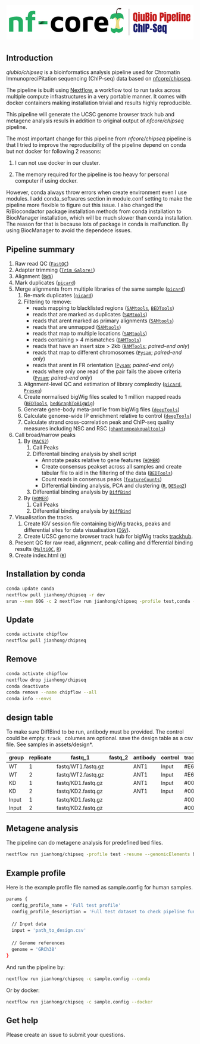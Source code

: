 # ![qiubio-nf-core/chipseq](assets/chipseqlogo.png)

## Introduction

_qiubio/chipseq_ is a bioinformatics analysis pipeline used for Chromatin ImmunopreciPitation sequencing (ChIP-seq) data based on [nfcore/chipseq](https://nf-co.re/chipseq).

The pipeline is built using [Nextflow](https://www.nextflow.io), a workflow tool to run tasks across multiple compute infrastructures in a very portable manner. It comes with docker containers making installation trivial and results highly reproducible.

This pipeline will generate the UCSC genome browser track hub and metagene analysis
resuls in addition to original output of _nfcore/chipseq_ pipeline.

The most important change for this pipeline from _nfcore/chipseq_ pipeline is
that I tried to improve the reproducibility of the pipeline depend on conda but
not docker for following 2 reasons:

1. I can not use docker in our cluster.

2. The memory required for the pipeline is too heavy for personal computer if using docker.

However, conda always throw errors when create environment even I use modules.
I add conda_softwares section in module.conf setting to make the pipeline more flexible
to figure out this issue.
I also changed the R/Biocondactor package installation methods from conda installation
to BiocManager installation, which will be much slower than conda installation.
The reason for that is because lots of package in conda is malfunction. By using
BiocManager to avoid the dependece issues.

## Pipeline summary

1. Raw read QC ([`FastQC`](https://www.bioinformatics.babraham.ac.uk/projects/fastqc/))
2. Adapter trimming ([`Trim Galore!`](https://www.bioinformatics.babraham.ac.uk/projects/trim_galore/))
3. Alignment ([`BWA`](https://sourceforge.net/projects/bio-bwa/files/))
4. Mark duplicates ([`picard`](https://broadinstitute.github.io/picard/))
5. Merge alignments from multiple libraries of the same sample ([`picard`](https://broadinstitute.github.io/picard/))
    1. Re-mark duplicates ([`picard`](https://broadinstitute.github.io/picard/))
    2. Filtering to remove:
        * reads mapping to blacklisted regions ([`SAMtools`](https://sourceforge.net/projects/samtools/files/samtools/), [`BEDTools`](https://github.com/arq5x/bedtools2/))
        * reads that are marked as duplicates ([`SAMtools`](https://sourceforge.net/projects/samtools/files/samtools/))
        * reads that arent marked as primary alignments ([`SAMtools`](https://sourceforge.net/projects/samtools/files/samtools/))
        * reads that are unmapped ([`SAMtools`](https://sourceforge.net/projects/samtools/files/samtools/))
        * reads that map to multiple locations ([`SAMtools`](https://sourceforge.net/projects/samtools/files/samtools/))
        * reads containing > 4 mismatches ([`BAMTools`](https://github.com/pezmaster31/bamtools))
        * reads that have an insert size > 2kb ([`BAMTools`](https://github.com/pezmaster31/bamtools); *paired-end only*)
        * reads that map to different chromosomes ([`Pysam`](http://pysam.readthedocs.io/en/latest/installation.html); *paired-end only*)
        * reads that arent in FR orientation ([`Pysam`](http://pysam.readthedocs.io/en/latest/installation.html); *paired-end only*)
        * reads where only one read of the pair fails the above criteria ([`Pysam`](http://pysam.readthedocs.io/en/latest/installation.html); *paired-end only*)
    3. Alignment-level QC and estimation of library complexity ([`picard`](https://broadinstitute.github.io/picard/), [`Preseq`](http://smithlabresearch.org/software/preseq/))
    4. Create normalised bigWig files scaled to 1 million mapped reads ([`BEDTools`](https://github.com/arq5x/bedtools2/), [`bedGraphToBigWig`](http://hgdownload.soe.ucsc.edu/admin/exe/))
    5. Generate gene-body meta-profile from bigWig files ([`deepTools`](https://deeptools.readthedocs.io/en/develop/content/tools/plotProfile.html))
    6. Calculate genome-wide IP enrichment relative to control ([`deepTools`](https://deeptools.readthedocs.io/en/develop/content/tools/plotFingerprint.html))
    7. Calculate strand cross-correlation peak and ChIP-seq quality measures including NSC and RSC ([`phantompeakqualtools`](https://github.com/kundajelab/phantompeakqualtools))
6. Call broad/narrow peaks
    1. By ([`MACS2`](https://github.com/taoliu/MACS))
        1. Call Peaks
        2. Differentail binding analysis by shell script
            * Annotate peaks relative to gene features ([`HOMER`](http://homer.ucsd.edu/homer/download.html))
            * Create consensus peakset across all samples and create tabular file to aid in the filtering of the data ([`BEDTools`](https://github.com/arq5x/bedtools2/))
            * Count reads in consensus peaks ([`featureCounts`](http://bioinf.wehi.edu.au/featureCounts/))
            * Differential binding analysis, PCA and clustering ([`R`](https://www.r-project.org/), [`DESeq2`](https://bioconductor.org/packages/release/bioc/html/DESeq2.html))
        3. Differential binding analysis by [`DiffBind`](https://bioconductor.org/packages/DiffBind/)
    2. By ([`HOMER`](http://homer.ucsd.edu/homer/download.html))
        1. Call Peaks
        2. Differential binding analysis by [`DiffBind`](https://bioconductor.org/packages/DiffBind/)
7. Visualisation the tracks.
    1. Create IGV session file containing bigWig tracks, peaks and differential sites for data visualisation ([`IGV`](https://software.broadinstitute.org/software/igv/)).
    2. Create UCSC genome browser track hub for bigWig tracks [trackhub](https://daler.github.io/trackhub/quickstart.html).
8. Present QC for raw read, alignment, peak-calling and differential binding results ([`MultiQC`](http://multiqc.info/), [`R`](https://www.r-project.org/))
9. Create index.html ([`R`](https://www.r-project.org/))

## Installation by conda

```bash
conda update conda
nextflow pull jianhong/chipseq -r dev
srun --mem 60G -c 2 nextflow run jianhong/chipseq -profile test,conda -r dev
```

## Update

```bash
conda activate chipflow
nextflow pull jianhong/chipseq
```

## Remove

```bash
conda activate chipflow
nextflow drop jianhong/chipseq
conda deactivate
conda remove --name chipflow --all
conda info --envs
```

## design table

To make sure DiffBind to be run, antibody must be provided.
The control could be empty. `track_` columes are optional.
save the design table as a csv file. See samples in assets/design*.

| group | replicate | fastq_1 | fastq_2 | antibody | control | track_color | track_group |
|-------|-----------|---------|---------|----------|---------|-------------|-------------|
| WT | 1 | fastq/WT1.fastq.gz| | ANT1 | Input | #E69F00 | SAMPLE |
| WT | 2 | fastq/WT2.fastq.gz| | ANT1 | Input | #E69F00 | SAMPLE |
| KD | 1 | fastq/KD1.fastq.gz| | ANT1 | Input | #0000FF | SAMPLE |
| KD | 2 | fastq/KD2.fastq.gz| | ANT1 | Input | #0000FF | SAMPLE |
| Input | 1 | fastq/KD1.fastq.gz| |  |  | #000000 | SAMPLE |
| Input | 2 | fastq/KD2.fastq.gz| |  |  | #000000 | SAMPLE |

## Metagene analysis

The pipeline can do metagene analysis for predefined bed files.

```bash
nextflow run jianhong/chipseq -profile test -resume --genomicElements beds/*.bed
```

## Example profile

Here is the example profile file named as sample.config for human samples.

```bash
params {
  config_profile_name = 'Full test profile'
  config_profile_description = 'Full test dataset to check pipeline function'

  // Input data
  input = 'path_to_design.csv'

  // Genome references
  genome = 'GRCh38'
}
```

And run the pipeline by:

```bash
nextflow run jianhong/chipseq -c sample.config --conda
```

Or by docker:

```bash
nextflow run jianhong/chipseq -c sample.config --docker
```

## Get help

Please create an issue to submit your questions.
